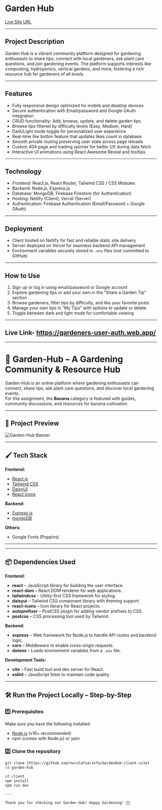 # Garden Hub

[Live Site URL](https://gardeners-user-auth.web.app/)

---

## Project Description
Garden Hub is a vibrant community platform designed for gardening enthusiasts to share tips, connect with local gardeners, ask plant care questions, and join gardening events. The platform supports interests like composting, hydroponics, vertical gardens, and more, fostering a rich resource hub for gardeners of all levels.

---

## Features
- Fully responsive design optimized for mobile and desktop devices
- Secure authentication with Email/password and Google OAuth integration
- CRUD functionality: Add, browse, update, and delete garden tips
- Browse tips filtered by difficulty levels (Easy, Medium, Hard)
- Dark/Light mode toggle for personalized user experience
- Real-time like button feature that updates likes count in database
- Smooth private routing preserving user state across page reloads
- Custom 404 page and loading spinner for better UX during data fetch
- Interactive UI animations using React Awesome Reveal and tooltips

---

## Technology
- Frontend: React.js, React Router, Tailwind CSS / CSS Modules
- Backend: Node.js, Express.js
- Database: MongoDB, Firebase Firestore (for Authentication)
- Hosting: Netlify (Client), Vercel (Server)
- Authentication: Firebase Authentication (Email/Password + Google OAuth)

---

## Deployment
- Client hosted on Netlify for fast and reliable static site delivery
- Server deployed on Vercel for seamless backend API management
- Environment variables securely stored in `.env` files (not committed to GitHub)

---

## How to Use
1. Sign up or log in using email/password or Google account
2. Explore gardening tips or add your own in the “Share a Garden Tip” section
3. Browse gardeners, filter tips by difficulty, and like your favorite posts
4. Manage your own tips in “My Tips” with options to update or delete
5. Toggle between dark and light mode for comfortable viewing

---

## Live Link- https://gardeners-user-auth.web.app/

---


# 🌿 Garden-Hub – A Gardening Community & Resource Hub

Garden-Hub is an online platform where gardening enthusiasts can connect, share tips, ask plant care questions, and discover local gardening events.  
For this assignment, the **Banana** category is featured with guides, community discussions, and resources for banana cultivation.

---

## 📸 Project Preview
![Garden-Hub Banner](./public/banner.png) <!-- Replace with your own image -->

---

## 🖌️ Tech Stack
**Frontend:**
- [React.js](https://react.dev/)
- [Tailwind CSS](https://tailwindcss.com/)
- [DaisyUI](https://daisyui.com/)
- [React Icons](https://react-icons.github.io/react-icons/)

**Backend:**
- [Express.js](https://expressjs.com/)
- [mongoDB](https://mongodb-atlas.com/)

**Others:**
- Google Fonts (Poppins)

---

---

## 📦 Dependencies Used

**Frontend:**
- **react** – JavaScript library for building the user interface.
- **react-dom** – React DOM renderer for web applications.
- **tailwindcss** – Utility-first CSS framework for styling.
- **daisyui** – Tailwind CSS component library with theming support.
- **react-icons** – Icon library for React projects.
- **autoprefixer** – PostCSS plugin for adding vendor prefixes to CSS.
- **postcss** – CSS processing tool used by Tailwind.

**Backend:**
- **express** – Web framework for Node.js to handle API routes and backend logic.
- **cors** – Middleware to enable cross-origin requests.
- **dotenv** – Loads environment variables from a `.env` file.

**Development Tools:**
- **vite** – Fast build tool and dev server for React.
- **eslint** – JavaScript linter to maintain code quality.

---

## 🛠️ Run the Project Locally – Step-by-Step

### 1️⃣ Prerequisites
Make sure you have the following installed:
- [Node.js](https://nodejs.org/) (v16+ recommended)
- npm (comes with Node.js) or yarn

### 2️⃣ Clone the repository
```bash
git clone (https://github.com/nurulafsarinfo/GardenHub-client-site)
cd garden-hub

cd client
npm install
npm run dev

---

Thank you for checking out Garden Hub! Happy Gardening! 🌱🌸
